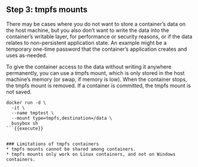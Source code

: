 ## Step 3: tmpfs mounts

There may be cases where you do not want to store a container’s data on the host machine, but you also don’t want to write the data into the container’s writable layer, for performance or security reasons, or if the data relates to non-persistent application state. An example might be a temporary one-time password that the container’s application creates and uses as-needed.

To give the container access to the data without writing it anywhere permanently, you can use a tmpfs mount, which is only stored in the host machine’s memory (or swap, if memory is low). When the container stops, the tmpfs mount is removed. If a container is committed, the tmpfs mount is not saved.

```
docker run -d \
  -it \
  --name tmptest \
  --mount type=tmpfs,destination=/data \
  busybox sh
```{{execute}}


### Limitations of tmpfs containers
* tmpfs mounts cannot be shared among containers.
* tmpfs mounts only work on Linux containers, and not on Windows containers.
